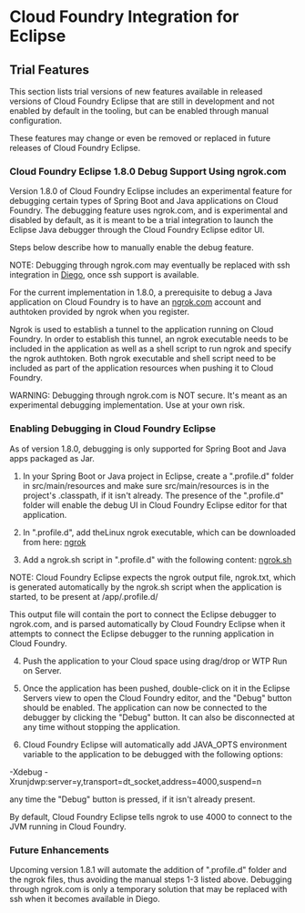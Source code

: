# Cloud Foundry Integration for Eclipse

  
## Trial Features

This section lists trial versions of new features available in released versions of Cloud Foundry Eclipse that
are still in development and not enabled by default in the tooling, but can be enabled through manual configuration.

These features may change or even be removed or replaced in future releases of Cloud Foundry Eclipse.

### Cloud Foundry Eclipse 1.8.0 Debug Support Using ngrok.com

Version 1.8.0 of Cloud Foundry Eclipse includes an experimental feature for debugging certain types of Spring Boot
and Java applications on Cloud Foundry. The debugging feature uses ngrok.com, and is experimental and disabled by default, as it is meant to be a trial integration to launch the Eclipse Java debugger through the Cloud Foundry Eclipse editor UI.

Steps below describe how to manually enable the debug feature.

NOTE: Debugging through ngrok.com may eventually be replaced with ssh integration in [Diego](https://github.com/cloudfoundry-incubator/diego-design-notes#diego-design-notes), once ssh support is available.

For the current implementation in 1.8.0, a prerequisite to debug a Java application on Cloud Foundry is to have an [ngrok.com](http://ngrok.com) account and authtoken provided by ngrok when you register. 

Ngrok is used to establish a tunnel to the application running on Cloud Foundry. In order to establish this tunnel, an ngrok executable needs to be included in the application as well as a shell script to
run ngrok and specify the ngrok authtoken. Both ngrok executable and shell script need to be included as part of the application resources when pushing it to Cloud Foundry.

WARNING: Debugging through ngrok.com is NOT secure. It's meant as an experimental debugging implementation. Use at your own risk.

### Enabling Debugging in Cloud Foundry Eclipse

As of version 1.8.0, debugging is only supported for Spring Boot and Java apps packaged as Jar.

1. In your Spring Boot or Java project in Eclipse, create a ".profile.d" folder in src/main/resources and make sure src/main/resources is in the project's .classpath, if it isn't already. The presence of the ".profile.d" folder will enable the debug UI in Cloud Foundry Eclipse editor for that application.

2. In ".profile.d", add theLinux ngrok executable, which can be downloaded from here: [ngrok](https://ngrok.com/download)

3. Add a ngrok.sh script in ".profile.d" with the following content: [ngrok.sh](ngrok.sh)

NOTE: Cloud Foundry Eclipse expects the ngrok output file, ngrok.txt, which is generated automatically by the ngrok.sh script when the application is started, to be present at /app/.profile.d/

This output file will contain the port to connect the Eclipse debugger to ngrok.com, and is parsed automatically by Cloud Foundry Eclipse when it attempts to connect the Eclipse debugger to the running application in Cloud Foundry.

4. Push the application to your Cloud space using drag/drop or WTP Run on Server.

5. Once the application has been pushed, double-click on it in the Eclipse Servers view to open the Cloud Foundry editor, and the "Debug" button should be enabled. The application can now be connected to the debugger by clicking the "Debug" button. It can also be disconnected at any time without stopping the application.

6. Cloud Foundry Eclipse will automatically add JAVA_OPTS environment variable to the application to be debugged with the following options:

-Xdebug -Xrunjdwp:server=y,transport=dt_socket,address=4000,suspend=n

any time the "Debug" button is pressed, if it isn't already present.

By default, Cloud Foundry Eclipse tells ngrok to use 4000 to connect to the JVM running in Cloud Foundry.

### Future Enhancements

Upcoming version 1.8.1 will automate the addition of ".profile.d" folder and the ngrok files, thus avoiding the manual steps 1-3 listed above. Debugging through ngrok.com is only a temporary solution that may be replaced with ssh when it becomes available in Diego.
